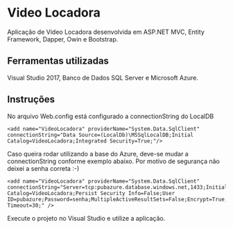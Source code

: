 # Video Locadora

Aplicação de Vídeo Locadora desenvolvida em ASP.NET MVC, Entity Framework, Dapper, Owin e Bootstrap.

## Ferramentas utilizadas

Visual Studio 2017, Banco de Dados SQL Server e Microsoft Azure.

## Instruções

No arquivo Web.config está configurado a connectionString do LocalDB

```
<add name="VideoLocadora" providerName="System.Data.SqlClient" connectionString="Data Source=(LocalDb)\MSSqlLocalDB;Initial Catalog=VideoLocadora;Integrated Security=True;"/>
```
Caso queira rodar utilizando a base do Azure, deve-se mudar a connectionString conforme exemplo abaixo. Por motivo de segurança não deixei a senha correta :-)

```
<add name="VideoLocadora" providerName="System.Data.SqlClient" connectionString="Server=tcp:pubazure.database.windows.net,1433;Initial Catalog=VideoLocadora;Persist Security Info=False;User ID=pubazure;Password=senha;MultipleActiveResultSets=False;Encrypt=True;TrustServerCertificate=False;Connection Timeout=30;" />
```
Execute o projeto no Visual Studio e utilize a aplicação.

